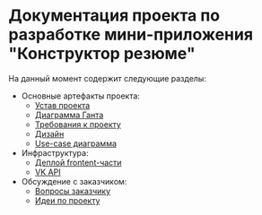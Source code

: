 # Документация проекта по разработке мини-приложения "Конструктор резюме"

На данный момент содержит следующие разделы: 
- Основные артефакты проекта:
  - [Устав проекта](./Основные%20артефакты%20проекта/Устав%20проекта.md)
  - [Диаграмма Ганта](./Основные%20артефакты%20проекта/Диаграмма%20Ганта.xlsx)
  - [Требования к проекту](./Основные%20артефакты%20проекта/Требования.md)
  - [Дизайн](./Основные%20артефакты%20проекта/Дизайн.md)
  - [Use-case диаграмма](./Основные%20артефакты%20проекта/Use-case.md)
- Инфраструктура:
  - [Деплой frontent-части](./Инфраструктура/Деплой%20frontent-части.md)
  - [VK API](./Инфраструктура/VK_API.md)
- Обсуждение с заказчиком:
  - [Вопросы заказчику](./Обсуждение%20с%20заказчиком/Вопросы.md)
  - [Идеи по проекту](./Обсуждение%20с%20заказчиком/Идеи.md)
